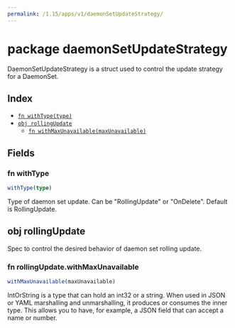 ```yaml
---
permalink: /1.15/apps/v1/daemonSetUpdateStrategy/
---
```


# package daemonSetUpdateStrategy

DaemonSetUpdateStrategy is a struct used to control the update strategy for a DaemonSet.

## Index

* [`fn withType(type)`](#fn-withtype)
* [`obj rollingUpdate`](#obj-rollingupdate)
  * [`fn withMaxUnavailable(maxUnavailable)`](#fn-rollingupdatewithmaxunavailable)

## Fields

### fn withType

```ts
withType(type)
```

Type of daemon set update. Can be "RollingUpdate" or "OnDelete". Default is RollingUpdate.

## obj rollingUpdate

Spec to control the desired behavior of daemon set rolling update.

### fn rollingUpdate.withMaxUnavailable

```ts
withMaxUnavailable(maxUnavailable)
```

IntOrString is a type that can hold an int32 or a string.  When used in JSON or YAML marshalling and unmarshalling, it produces or consumes the inner type.  This allows you to have, for example, a JSON field that can accept a name or number.